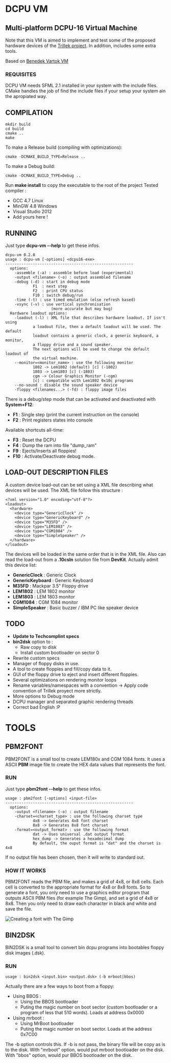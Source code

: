 DCPU VM
=======
Multi-platform DCPU-16 Virtual Machine
-----------------------------------

Note that this VM is aimed to implement and test some of the proposed hardware devices of the [Trillek project](http://trillek.org/).
In addition, includes some extra tools.


Based on [Benedek Vartok VM](https://bitbucket.org/benedek/dcpu-16/overview)


### REQUISITES

DCPU VM needs SFML 2.1 installed in your system with the include files.
CMake handles the job of find the include files if your setup your system ain the apropiated way.

COMPILATION
-----------

    mkdir build
    cd build
    cmake ..
    make

To make a Release build (compiling with optimizations):

    cmake -DCMAKE_BUILD_TYPE=Release ..

To make a Debug build:

    cmake -DCMAKE_BUILD_TYPE=Debug ..

Run **make install** to copy the executable to the root of the project
Tested compiler :
  - GCC 4.7 Linux
  - MinGW 4.8 Windows
  - Visual Studio 2012
  - Add yours here !

RUNNING
-------

Just type **dcpu-vm --help** to get these infos.

    dcpu-vm 0.2.0
    usage : dcpu-vm [-options] <dcpu16-exe>
    --------------------------------------------------------
      options:
        -assemble (-a) : assemble before load (experimental)
        -output <filename> (-o) : output assembled filename
        -debug (-d) : start in debug mode
                F1  : next step
                F2  : print CPU status
                F10 : switch debug/run
        -time (-t) : use timed emulation (else refresh based)
        -vsync (-v) : use vertical synchronisation
                        (more accurate but may bug)
      Hardware loadout options:
        -loadout (-l) : XML file that describes hardware loadout. If isn't using
                a loadout file, then a default loadout will be used. The default
                loadout contains a generic clock, a generic keyboard, a monitor,
                a floppy drive and a sound speaker.
                The next options will be used to change the default loadout of
                the virtual machine.
        --monitor=<monitor_name> : use the following monitor
                1802 -> Lem1802 (default) [c] (-1802)
                1803 -> Lem1803 [c] (-1803)
                cgm -> Colour Graphics Monitor (-cgm)
                [c] : compatible with Lem1802 0x10c programs
        --no-sound : disable the sound speaker device
        -floppy <filenames...> (-fd) : floppy image files



There is a debug/step mode that can be activated and deactivated with **System+F12**:

 - **F1** : Single step (print the current instruction on the console)
 - **F2** : Print registers states into console

Available shortcuts all-time:

 - **F3** : Reset the DCPU
 - **F4**  : Dump the ram into file "dump_ram"
 - **F9** : Ejects/Inserts all floppies!
 - **F10** : Activate/Deactivate debug mode.

LOAD-OUT DESCRIPTION FILES
--------------------------
A custom device load-out can be set using a XML file describing what devices will be used. The XML file follow this structure :

    <?xml version="1.0" encoding="utf-8"?>
    <loadout>
      <hardware>
        <device type="GenericClock" />
        <device type="GenericKeyboard" />
        <device type="M35FD" />
        <device type="LEM1803" />
        <device type="CGM1084" />
        <device type="SimpleSpeaker" />
      </hardware>
    </loadout>

The devices will be loaded in the same order that is in the XML file. Also can read the load-out from a **.10csln** solution file from **DevKit**.
Actually admit this device list:

- **GenericClock** : Generic Clock
- **GenericKeyboard** : Generic Keyboard
- **M35FD** : Mackpar 3.5" Floppy drive
- **LEM1802** : LEM 1802 monitor
- **LEM1803** : LEM 1803 monitor
- **CGM1084** : CGM 1084 monitor
- **SimpleSpeaker** : Basic buzzer / IBM PC like speaker device

TODO
----

 - **Update to Techcomplint specs**
 - **bin2dsk** option to :
   - Raw copy to disk
   - Install custom bootloader on sector 0
 - Rewrite custom specs
 - Manager of floppy disks in use.
 - A tool to create floppies and fill/copy data to it.
 - GUI of the floppy drive to eject and insert different floppies.
 - Several optimizations on rendering monitor loops
 - Rename variables/namespaces with a convention -> Apply code convention of Trillek proyect more strictly.
 - More options to Debug mode
 - DCPU manager and separated graphic rendering threads
 - Correct bad English :P


TOOLS
=====

PBM2FONT
--------
PBM2FONT is a small tool to create LEM180x and CGM 1084 fonts. It uses a ASCII **PBM** image file to create the HEX data values that represents the font.

### RUN

Just type **pbm2font --help** to get these infos.

    usage : pbm2font [-options] <input-file>
    --------------------------------------------------------
      options:
        -output <filename> (-o) : output filename
        -charset=<charset_type> : use the following charset type
                4x8 -> Generates 4x8 font charset
                8x8 -> Generates 8x8 font charset
        -format=<output_format> : use the following format
                dat -> Uses universal .dat output format
                hex_dump -> Generates a hexadecimal dump
                By default, the ouput format is "dat" and the charset is 4x8

If no output file has been chosen, then it will write to standard out.

### HOW IT WORKS

PBM2FONT reads the PBM file, and makes a grid of 4x8, or 8x8 cells. Each cell is converted to the appropriate format for 4x8 or 8x8 fonts. So to generate a font, you only need to use a graphics editor program that outputs ASCII PBM files (for example The Gimp), and set a grid of 4x8 or 8x8. Then you only need to draw each character in black and white and save the file.

![Creating a font with The Gimp](https://raw.github.com/Zardoz89/dcpu_vm/gh-pages/images/gimp_font.png)


BIN2DSK
--------
BIN2DSK is a small tool to convert bin dcpu programs into bootables floppy disk images (.dsk).

### RUN

    usage : bin2dsk <input.bin> <output.dsk> (-b mrboot|bbos)

Actually there are a few ways to boot from a floppy:
 - Using BBOS :
    - Using the BBOS bootloader
    - Puting the magic number on boot sector (custom bootloader or a program of less that 510 words). Loads at address 0x0000
 - Using mrboot :
    - Using MrBoot bootloader
    - Puting the magic number on boot sector. Loads at the address 0x7C00

The -b option controls this. If -b is not pass, the binary file will be copy as is to the disk.
With "mrboot" option, would put mrboot bootloader on the disk.
With "bbos" option, would pur BBOS bootloader on the disk.





